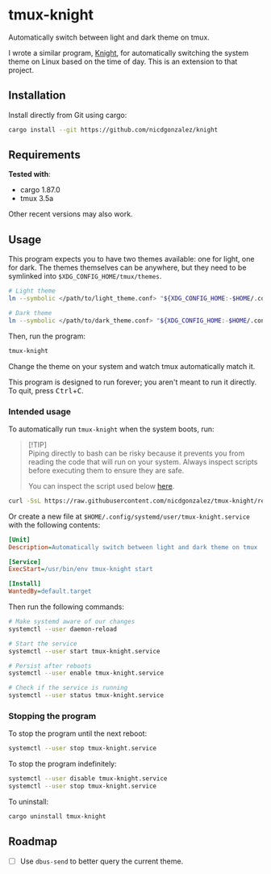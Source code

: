 # tmux-knight

Automatically switch between light and dark theme on tmux.

I wrote a similar program, [Knight], for automatically switching the system
theme on Linux based on the time of day. This is an extension to that project.

## Installation

Install directly from Git using cargo:

```bash
cargo install --git https://github.com/nicdgonzalez/knight
```

## Requirements

**Tested with**:

- cargo 1.87.0
- tmux 3.5a

Other recent versions may also work.

## Usage

This program expects you to have two themes available: one for light, one for
dark. The themes themselves can be anywhere, but they need to be symlinked into
`$XDG_CONFIG_HOME/tmux/themes`.

```bash
# Light theme
ln --symbolic </path/to/light_theme.conf> "${XDG_CONFIG_HOME:-$HOME/.config}/tmux/light.conf"

# Dark theme
ln --symbolic </path/to/dark_theme.conf> "${XDG_CONFIG_HOME:-$HOME/.config}/tmux/dark.conf"
```

Then, run the program:

```bash
tmux-knight
```

Change the theme on your system and watch tmux automatically match it.

This program is designed to run forever; you aren't meant to run it directly.
To quit, press <kbd>Ctrl</kbd>+<kbd>C</kbd>.

### Intended usage

To automatically run `tmux-knight` when the system boots, run:

> [!TIP]\
> Piping directly to bash can be risky because it prevents you from reading the
> code that will run on your system. Always inspect scripts before executing
> them to ensure they are safe.
>
> You can inspect the script used below [here](./scripts/systemd.sh).

```bash
curl -SsL https://raw.githubusercontent.com/nicdgonzalez/tmux-knight/refs/heads/main/scripts/systemd.sh | bash
```

Or create a new file at `$HOME/.config/systemd/user/tmux-knight.service` with
the following contents:

```ini
[Unit]
Description=Automatically switch between light and dark theme on tmux

[Service]
ExecStart=/usr/bin/env tmux-knight start

[Install]
WantedBy=default.target
```

Then run the following commands:

```bash
# Make systemd aware of our changes
systemctl --user daemon-reload

# Start the service
systemctl --user start tmux-knight.service

# Persist after reboots
systemctl --user enable tmux-knight.service

# Check if the service is running
systemctl --user status tmux-knight.service
```

### Stopping the program

To stop the program until the next reboot:

```bash
systemctl --user stop tmux-knight.service
```

To stop the program indefinitely:

```bash
systemctl --user disable tmux-knight.service
systemctl --user stop tmux-knight.service
```

To uninstall:

```bash
cargo uninstall tmux-knight
```

## Roadmap

- [ ] Use `dbus-send` to better query the current theme.

[knight]: https://github.com/nicdgonzalez/knight
